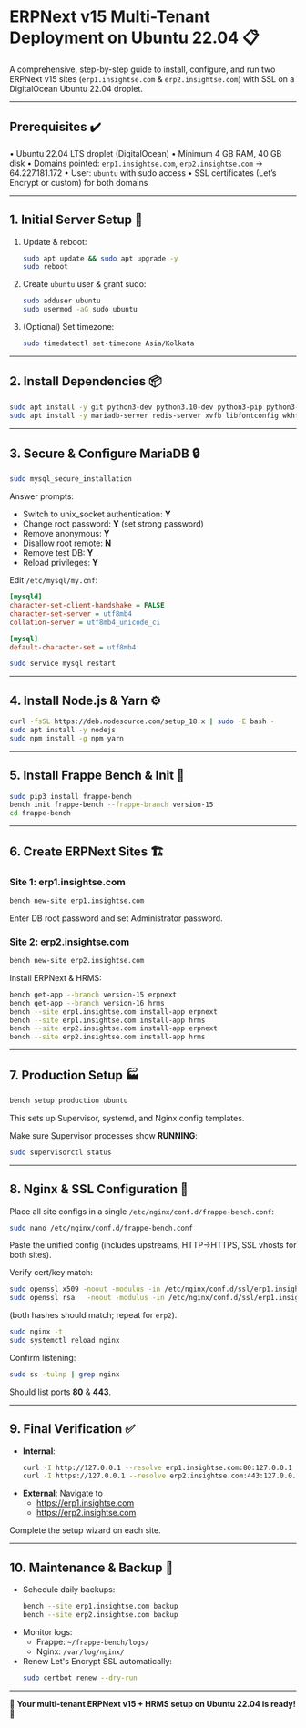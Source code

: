 # ERPNext v15 Multi-Tenant Deployment on Ubuntu 22.04 📋

A comprehensive, step-by-step guide to install, configure, and run two ERPNext v15 sites (`erp1.insightse.com` & `erp2.insightse.com`) with SSL on a DigitalOcean Ubuntu 22.04 droplet.

---

## Prerequisites ✔️

• Ubuntu 22.04 LTS droplet (DigitalOcean)
• Minimum 4 GB RAM, 40 GB disk
• Domains pointed: `erp1.insightse.com`, `erp2.insightse.com` → 64.227.181.172
• User: `ubuntu` with sudo access
• SSL certificates (Let’s Encrypt or custom) for both domains

---

## 1. Initial Server Setup 🔧

1. Update & reboot:
   ```bash
   sudo apt update && sudo apt upgrade -y
   sudo reboot
   ```
2. Create `ubuntu` user & grant sudo:
   ```bash
   sudo adduser ubuntu
   sudo usermod -aG sudo ubuntu
   ```
3. (Optional) Set timezone:
   ```bash
   sudo timedatectl set-timezone Asia/Kolkata
   ```

---

## 2. Install Dependencies 📦

```bash
sudo apt install -y git python3-dev python3.10-dev python3-pip python3-distutils python3-venv software-properties-common
sudo apt install -y mariadb-server redis-server xvfb libfontconfig wkhtmltopdf libmysqlclient-dev
```

---

## 3. Secure & Configure MariaDB 🔒

```bash
sudo mysql_secure_installation
```
Answer prompts:
- Switch to unix_socket authentication: **Y**
- Change root password: **Y** (set strong password)
- Remove anonymous: **Y**
- Disallow root remote: **N**
- Remove test DB: **Y**
- Reload privileges: **Y**

Edit `/etc/mysql/my.cnf`:
```ini
[mysqld]
character-set-client-handshake = FALSE
character-set-server = utf8mb4
collation-server = utf8mb4_unicode_ci

[mysql]
default-character-set = utf8mb4
```
```bash
sudo service mysql restart
```

---

## 4. Install Node.js & Yarn ⚙️

```bash
curl -fsSL https://deb.nodesource.com/setup_18.x | sudo -E bash -
sudo apt install -y nodejs
sudo npm install -g npm yarn
```

---

## 5. Install Frappe Bench & Init 🔨

```bash
sudo pip3 install frappe-bench
bench init frappe-bench --frappe-branch version-15
cd frappe-bench
``` 

---

## 6. Create ERPNext Sites 🏗️

### Site 1: erp1.insightse.com
```bash
bench new-site erp1.insightse.com
```
Enter DB root password and set Administrator password.

### Site 2: erp2.insightse.com
```bash
bench new-site erp2.insightse.com
```

Install ERPNext & HRMS:
```bash
bench get-app --branch version-15 erpnext
bench get-app --branch version-16 hrms
bench --site erp1.insightse.com install-app erpnext
bench --site erp1.insightse.com install-app hrms
bench --site erp2.insightse.com install-app erpnext
bench --site erp2.insightse.com install-app hrms
```

---

## 7. Production Setup 🏭

```bash
bench setup production ubuntu
``` 
This sets up Supervisor, systemd, and Nginx config templates.

Make sure Supervisor processes show **RUNNING**:
```bash
sudo supervisorctl status
```

---

## 8. Nginx & SSL Configuration 🔐

Place all site configs in a single `/etc/nginx/conf.d/frappe-bench.conf`:
```bash
sudo nano /etc/nginx/conf.d/frappe-bench.conf
```
Paste the unified config (includes upstreams, HTTP→HTTPS, SSL vhosts for both sites).

Verify cert/key match:
```bash
sudo openssl x509 -noout -modulus -in /etc/nginx/conf.d/ssl/erp1.insightse.com.crt | openssl md5
sudo openssl rsa   -noout -modulus -in /etc/nginx/conf.d/ssl/erp1.insightse.com.key | openssl md5
``` 
(both hashes should match; repeat for `erp2`).

```bash
sudo nginx -t
sudo systemctl reload nginx
``` 

Confirm listening:
```bash
sudo ss -tulnp | grep nginx
``` 
Should list ports **80** & **443**.

---

## 9. Final Verification ✅

- **Internal**:
  ```bash
  curl -I http://127.0.0.1 --resolve erp1.insightse.com:80:127.0.0.1
  curl -I https://127.0.0.1 --resolve erp2.insightse.com:443:127.0.0.1
  ```
- **External**: Navigate to
  - https://erp1.insightse.com
  - https://erp2.insightse.com

Complete the setup wizard on each site.

---

## 10. Maintenance & Backup 🔄

- Schedule daily backups:
  ```bash
  bench --site erp1.insightse.com backup
  bench --site erp2.insightse.com backup
  ```
- Monitor logs:
  - Frappe: `~/frappe-bench/logs/`
  - Nginx: `/var/log/nginx/`
- Renew Let's Encrypt SSL automatically:
  ```bash
  sudo certbot renew --dry-run
  ```

---

🎉 **Your multi-tenant ERPNext v15 + HRMS setup on Ubuntu 22.04 is ready!** 🎉

